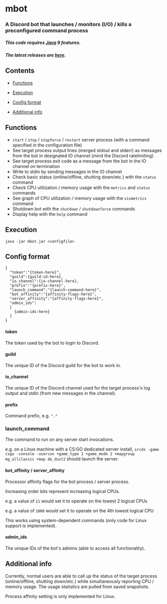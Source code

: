 # mbot

### A Discord bot that launches / monitors (I/O) / kills a preconfigured command process

##### This code requires [Java](http://www.oracle.com/technetwork/java/javase/downloads/index.html) 9 features.

##### The latest releases are [here](https://github.com/cyriaca-technologies/mbot/releases).

## Contents

* [Functions](#functions)

* [Execution](#execution)

* [Config format](#config-format)

* [Additional info](#additional-info)

## Functions

* `start` / `stop` / `stopforce` / `restart` server process (with a command specified in the configuration file)
* See target process output lines (merged stdout and stderr) as messages from the bot in designated IO channel (mind the Discord ratelimiting)
* See target process exit code as a message from the bot in the IO channel on termination
* Write to stdin by sending messages in the IO channel
* Check basic status (online/offline, shutting down/etc.) with the `status` command
* Check CPU utilization / memory usage with the `metrics` and `status` commands
* See graph of CPU utilization / memory usage with the `vismetrics` command
* Shutdown bot with the `shutdown` / `shutdownforce` commands
* Display help with the `help` command

## Execution

`java -jar mbot.jar <configfile>`

## Config format

```
{
  "token":"{token-here}",
  "guild":{guild-id-here},
  "io_channel":{io-channel-here},
  "prefix":"{prefix-here}",
  "launch_command":"{launch-command-here}",
  "bot_affinity":"{affinity-flags-here}",
  "server_affinity":"{affinity-flags-here}",
  "admin_ids":
  [
    {admin-ids-here}
  ]
}

```

#### token

The token used by the bot to login to Discord.

#### guild

The unique ID of the Discord guild for the bot to work in.

#### io_channel

The unique ID of the Discord channel used for the target process's log output and stdin (from new messages in the channel).

#### prefix

Command prefix, e.g. `"."`

### launch_command

The command to run on any server start invocations.

e.g. on a Linux machine with a CS:GO dedicated server install,  `srcds -game csgo -console -usercon +game_type 1 +game_mode 2 +mapgroup mg_allclassic +map de_dust2` should launch the server.

#### bot_affinity / server_affinity

Processor affinity flags for the bot process / server process.

Increasing order bits represent increasing logical CPUs.

e.g. a value of `11` would set it to operate on the lowest 2 logical CPUs

e.g. a value of `1000` would set it to operate on the 4th lowest logical CPU

This works using system-dependent commands (only code for Linux support is implemented).

#### admin_ids

The unique IDs of the bot's admins (able to access all functionality).

## Additional info

Currently, normal users are able  to call up the status of the target process (online/offline, shutting down/etc.) while simultaneously reporting CPU / memory usage. The usage statistics are pulled from saved snapshots.

Process affinity setting is only implemented for Linux.
